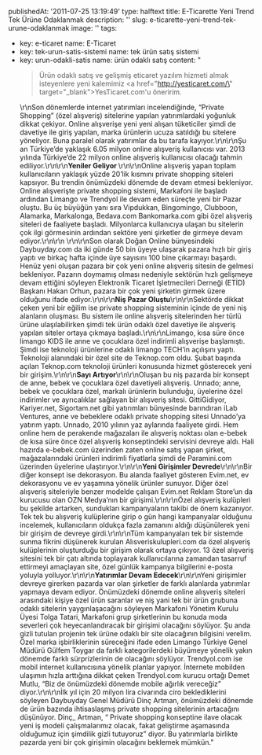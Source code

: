 publishedAt: '2011-07-25 13:19:49'
type: halftext
title: E-Ticarette Yeni Trend Tek Ürüne Odaklanmak
description: ''
slug: e-ticarette-yeni-trend-tek-urune-odaklanmak
image: ''
tags:
  - key: e-ticaret
    name: E-Ticaret
  - key: tek-urun-satis-sistemi
    name: tek ürün satış sistemi
  - key: urun-odakli-satis
    name: ürün odaklı satış
content: "<blockquote>Ürün odaklı satış ve gelişmiş eticaret yazılım hizmeti almak isteyenlere yeni kalemimiz <a href=\"http://yesticaret.com/\" target=\"_blank\">YesTicaret.com</a>'u öneririm.</blockquote>\r\nSon dönemlerde internet yatırımları incelendiğinde, “Private  Shopping” (özel alışveriş) sitelerine yapılan yatırımlardaki yoğunluk  dikkat çekiyor. Online alışverişe yeni yeni alışan tüketiciler şimdi de  davetiye ile giriş yapılan, marka ürünlerin ucuza satıldığı bu sitelere  yöneliyor. Buna paralel olarak yatırımlar da bu tarafa kayıyor.\r\n\r\nŞu an Türkiye’de yaklaşık 6.05 milyon online alışveriş kullanıcısı  var. 2013 yılında Türkiye’de 22 milyon online alışveriş kullanıcısı  olacağı tahmin ediliyor.\r\n\r\n<strong>Yeniler Geliyor </strong>\r\n\r\nOnline alışveriş yapan toplam kullanıcıların yaklaşık yüzde 20’lik  kısmını private shopping siteleri kapsıyor. Bu trendin önümüzdeki  dönemde de devam etmesi bekleniyor. Online alışverişte private shopping  sistemi, Markafoni ile başladı ardından Limango ve Trendyol ile devam  eden süreçte yeni bir Pazar oluştu. Bu üç büyüğün yanı sıra Vipdukkan,  Bingomingo, Clubboon, Alamarka, Markalonga, Bedava.com Bankomarka.com  gibi özel alışveriş siteleri de faaliyete başladı. Milyonlarca  kullanıcıya ulaşan bu sitelerin çok ilgi görmesinin ardından sektöre  yeni şirketler de girmeye devam ediyor.\r\n\r\n&nbsp;\r\n\r\nSon olarak Doğan Online bünyesindeki Daybuyday.com da iki günde 50  bin üyeye ulaşarak pazara hızlı bir giriş yaptı ve birkaç hafta içinde  üye sayısını 100 bine çıkarmayı başardı. Henüz yeni oluşan pazara bir  çok yeni online alışveriş sitesin de gelmesi bekleniyor. Pazarın  doymamış olması nedeniyle sektörün hızlı gelişmeye devam ettiğini  söyleyen Elektronik Ticaret İşletmecileri Derneği (ETİD) Başkanı Hakan  Orhun, pazara bir çok yeni şirketin girmek üzere olduğunu ifade ediyor.\r\n\r\n<strong>Niş Pazar Oluştu</strong>\r\n\r\nSektörde dikkat çeken yeni bir eğilim ise private shopping sisteminin  içinde de yeni niş alanların oluşması. Bu sistem ile online alışveriş  sitelerinden her türlü ürüne ulaşılabilirken şimdi tek ürün odaklı özel  davetiye ile alışveriş yapılan siteler ortaya çıkmaya başladı.\r\n\r\nLimango, kısa süre önce limango KIDS ile anne ve çocuklara özel  indirimli alışverişe başlamıştı. Şimdi ise teknoloji ürünlerine odaklı  limango TECH’in açılışını yaptı. Teknoloji alanındaki bir özel site de  Teknop.com oldu. Şubat başında açılan Teknop.com teknoloji ürünleri  konusunda hizmet gösterecek yeni bir girişim.\r\n\r\n<strong>Sayı Artıyor</strong>\r\n\r\nOluşan bu niş pazarda bir konsept de anne, bebek ve çocuklara özel  davetiyeli alışveriş. Unnado; anne, bebek ve çocuklara özel, markalı  ürünlerin bulunduğu, üyelerine özel indirimler ve ayrıcalıklar sağlayan  bir alışveriş sitesi. GittiGidiyor, Kariyer.net, Sigortam.net gibi  yatırımları bünyesinde barındıran iLab Ventures, anne ve bebeklere  odaklı private shopping sitesi Unnado’ya yatırım yaptı. Unnado, 2010  yılının yaz aylarında faaliyete girdi. Hem online hem de perakende  mağazaları ile alışveriş noktası olan e-bebek de kısa süre önce özel  alışveriş konseptindeki servisini devreye aldı. Hali hazırda e-bebek.com  üzerinden zaten online satış yapan şirket, mağazalarındaki ürünleri  indirimli fiyatlarla şimdi de Paramini.com üzerinden üyelerine  ulaştırıyor.\r\n\r\n<strong>Yeni Girişimler Devrede</strong>\r\n\r\nBir diğer konsept ise dekorasyon. Bu alanda faaliyet gösteren  Evim.net, ev dekorasyonu ve ev yaşamına yönelik ürünler sunuyor. Diğer  özel alışveriş siteleriyle benzer modelde çalışan Evim.net Reklam  Store’un da kurucusu olan OZN Medya’nın bir girişimi.\r\n\r\nÖzel alışveriş kulüpleri bu şekilde artarken, sundukları  kampanyaların takibi de önem kazanıyor. Tek tek bu alışveriş kulüplerine  girip o gün hangi kampanyalar olduğunu incelemek, kullanıcıların  oldukça fazla zamanını aldığı düşünülerek yeni bir girişim de devreye  girdi.\r\n\r\nTüm kampanyaları tek bir sistemde sunma fikrini düşünerek kurulan  Alısveriskulupleri.com da özel alışveriş kulüplerinin oluşturduğu bir  girişim olarak ortaya çıkıyor. 13 özel alışveriş sitesini tek bir çatı  altında toplayarak kullanıcılarına zamandan tasarruf ettirmeyi amaçlayan  site, özel günlük kampanya bilgilerini e-posta yoluyla yolluyor.\r\n\r\n<strong>Yatırımlar Devam Edecek</strong>\r\n\r\nYeni girişimler devreye girerken pazarda var olan şirketler de farklı  alanlarda yatırımlar yapmaya devam ediyor. Önümüzdeki dönemde online  alışveriş siteleri arasındaki kişiye özel ürün saranlar ve niş yani tek  bir ürün grubuna odaklı sitelerin yaygınlaşacağını söyleyen Markafoni  Yönetim Kurulu Üyesi Tolga Tatari, Markafoni grup şirketlerinin bu  konuda moda severleri çok heyecanlandıracak bir girişimi olacağını  söylüyor. Şu anda gizli tutulan projenin tek ürüne odaklı bir site  olacağının bilgisini verelim. Özel marka işbirliklerinin süreceğini  ifade eden Limango Türkiye Genel Müdürü Gülfem Toygar da farklı  kategorilerdeki büyümeye yönelik yakın dönemde farklı sürprizlerinin de  olacağını söylüyor. Trendyol.com ise mobil internet kullanıcısına  yönelik planlar yapıyor. İnternete mobilden ulaşımın hızla arttığına  dikkat çeken Trendyol.com kurucu ortağı Demet Mutlu, “Biz de önümüzdeki  dönemde mobile ağırlık vereceğiz” diyor.\r\n\r\nİlk yıl için 20 milyon lira civarında ciro beklediklerini söyleyen  Daybuyday Genel Müdürü Dinç Artman, önümüzdeki dönemde de ürün bazında  ihtisaslaşmış private shopping sitelerinin artacağını düşünüyor. Dinç\_  Artman, “ Private shopping konseptine ilave olacak yeni iş modeli  çalışmalarımız olacak, fakat geliştirme aşamasında olduğumuz için  şimdilik gizli tutuyoruz” diyor. Bu yatırımlarla birlikte pazarda yeni  bir çok girişimin olacağını beklemek mümkün."
